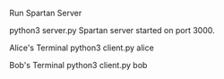 Run Spartan Server

python3 server.py
Spartan server started on port 3000.

Alice's Terminal
python3 client.py alice

Bob's Terminal
python3 client.py bob
